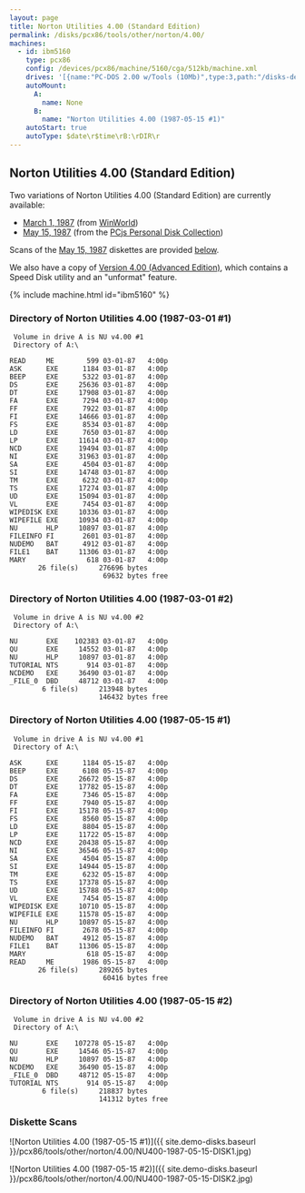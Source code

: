 ```yaml
---
layout: page
title: Norton Utilities 4.00 (Standard Edition)
permalink: /disks/pcx86/tools/other/norton/4.00/
machines:
  - id: ibm5160
    type: pcx86
    config: /devices/pcx86/machine/5160/cga/512kb/machine.xml
    drives: '[{name:"PC-DOS 2.00 w/Tools (10Mb)",type:3,path:"/disks-demo/pcx86/drives/10mb/PCDOS200-C400.json"},{name:"MS-DOS 2.x Source (10Mb)",type:3,path:"/disks-demo/pcx86/dos/microsoft/2.00/MSDOS2X-SRC.json"}]'
    autoMount:
      A:
        name: None
      B:
        name: "Norton Utilities 4.00 (1987-05-15 #1)"
    autoStart: true
    autoType: $date\r$time\rB:\rDIR\r
---
```


Norton Utilities 4.00 (Standard Edition)
----------------------------------------

Two variations of Norton Utilities 4.00 (Standard Edition) are currently available:

- [March 1, 1987](#directory-of-norton-utilities-400-1987-03-01-1) (from [WinWorld](https://winworldpc.com/product/norton-utilities/40))
- [May 15, 1987](#directory-of-norton-utilities-400-1987-05-15-1) (from the [PCjs Personal Disk Collection](/disks/pcx86/personal/))

Scans of the [May 15, 1987](#directory-of-norton-utilities-400-1987-05-15-1) diskettes are provided [below](#diskette-scans).

We also have a copy of [Version 4.00 (Advanced Edition)](advanced/), which contains a Speed Disk utility and an "unformat" feature.

{% include machine.html id="ibm5160" %}

### Directory of Norton Utilities 4.00 (1987-03-01 #1)

	 Volume in drive A is NU v4.00 #1
	 Directory of A:\

	READ     ME        599 03-01-87   4:00p
	ASK      EXE      1184 03-01-87   4:00p
	BEEP     EXE      5322 03-01-87   4:00p
	DS       EXE     25636 03-01-87   4:00p
	DT       EXE     17908 03-01-87   4:00p
	FA       EXE      7294 03-01-87   4:00p
	FF       EXE      7922 03-01-87   4:00p
	FI       EXE     14666 03-01-87   4:00p
	FS       EXE      8534 03-01-87   4:00p
	LD       EXE      7650 03-01-87   4:00p
	LP       EXE     11614 03-01-87   4:00p
	NCD      EXE     19494 03-01-87   4:00p
	NI       EXE     31963 03-01-87   4:00p
	SA       EXE      4504 03-01-87   4:00p
	SI       EXE     14748 03-01-87   4:00p
	TM       EXE      6232 03-01-87   4:00p
	TS       EXE     17274 03-01-87   4:00p
	UD       EXE     15094 03-01-87   4:00p
	VL       EXE      7454 03-01-87   4:00p
	WIPEDISK EXE     10336 03-01-87   4:00p
	WIPEFILE EXE     10934 03-01-87   4:00p
	NU       HLP     10897 03-01-87   4:00p
	FILEINFO FI       2601 03-01-87   4:00p
	NUDEMO   BAT      4912 03-01-87   4:00p
	FILE1    BAT     11306 03-01-87   4:00p
	MARY               618 03-01-87   4:00p
	       26 file(s)     276696 bytes
	                       69632 bytes free

### Directory of Norton Utilities 4.00 (1987-03-01 #2)

	 Volume in drive A is NU v4.00 #2
	 Directory of A:\

	NU       EXE    102383 03-01-87   4:00p
	QU       EXE     14552 03-01-87   4:00p
	NU       HLP     10897 03-01-87   4:00p
	TUTORIAL NTS       914 03-01-87   4:00p
	NCDEMO   EXE     36490 03-01-87   4:00p
	_FILE_0  DBD     48712 03-01-87   4:00p
	        6 file(s)     213948 bytes
	                      146432 bytes free

### Directory of Norton Utilities 4.00 (1987-05-15 #1)

	 Volume in drive A is NU v4.00 #1
	 Directory of A:\

	ASK      EXE      1184 05-15-87   4:00p
	BEEP     EXE      6108 05-15-87   4:00p
	DS       EXE     26672 05-15-87   4:00p
	DT       EXE     17782 05-15-87   4:00p
	FA       EXE      7346 05-15-87   4:00p
	FF       EXE      7940 05-15-87   4:00p
	FI       EXE     15178 05-15-87   4:00p
	FS       EXE      8560 05-15-87   4:00p
	LD       EXE      8804 05-15-87   4:00p
	LP       EXE     11722 05-15-87   4:00p
	NCD      EXE     20438 05-15-87   4:00p
	NI       EXE     36546 05-15-87   4:00p
	SA       EXE      4504 05-15-87   4:00p
	SI       EXE     14944 05-15-87   4:00p
	TM       EXE      6232 05-15-87   4:00p
	TS       EXE     17378 05-15-87   4:00p
	UD       EXE     15788 05-15-87   4:00p
	VL       EXE      7454 05-15-87   4:00p
	WIPEDISK EXE     10710 05-15-87   4:00p
	WIPEFILE EXE     11578 05-15-87   4:00p
	NU       HLP     10897 05-15-87   4:00p
	FILEINFO FI       2678 05-15-87   4:00p
	NUDEMO   BAT      4912 05-15-87   4:00p
	FILE1    BAT     11306 05-15-87   4:00p
	MARY               618 05-15-87   4:00p
	READ     ME       1986 05-15-87   4:00p
	       26 file(s)     289265 bytes
	                       60416 bytes free

### Directory of Norton Utilities 4.00 (1987-05-15 #2)

	 Volume in drive A is NU v4.00 #2
	 Directory of A:\

	NU       EXE    107278 05-15-87   4:00p
	QU       EXE     14546 05-15-87   4:00p
	NU       HLP     10897 05-15-87   4:00p
	NCDEMO   EXE     36490 05-15-87   4:00p
	_FILE_0  DBD     48712 05-15-87   4:00p
	TUTORIAL NTS       914 05-15-87   4:00p
	        6 file(s)     218837 bytes
	                      141312 bytes free

### Diskette Scans

![Norton Utilities 4.00 (1987-05-15 #1)]({{ site.demo-disks.baseurl }}/pcx86/tools/other/norton/4.00/NU400-1987-05-15-DISK1.jpg)

![Norton Utilities 4.00 (1987-05-15 #2)]({{ site.demo-disks.baseurl }}/pcx86/tools/other/norton/4.00/NU400-1987-05-15-DISK2.jpg)

